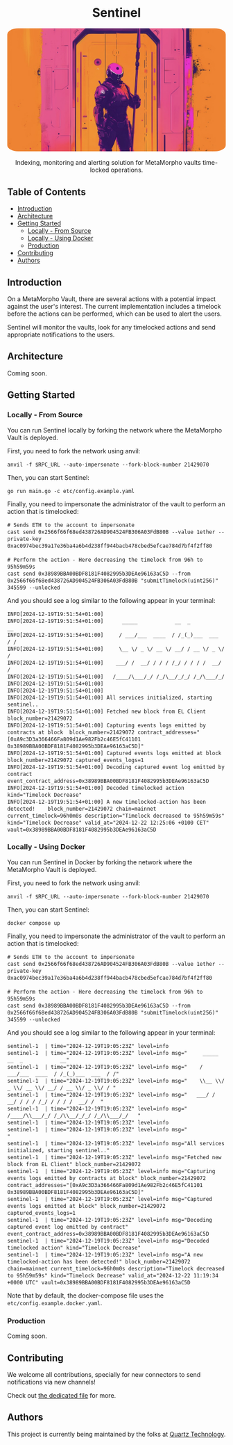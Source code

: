 # <h1 align="center"> Sentinel </h1>

<p align="center">
    <img src=".github/assets/README_COVER.JPEG" style="border-radius:5%" width="800" alt="">
</p>

<p align="center">
    Indexing, monitoring and alerting solution for MetaMorpho vaults time-locked operations.
</p>

## Table of Contents

- [Introduction](#introduction)
- [Architecture](#architecture)
- [Getting Started](#getting-started)
  - [Locally - From Source](#locally-from-source)
  - [Locally - Using Docker](#locally-using-docker)
  - [Production](#production)
- [Contributing](#contributing)
- [Authors](#authors)

## Introduction

On a MetaMorpho Vault, there are several actions with a potential impact against the user's interest.
The current implementation includes a timelock before the actions can be performed, which can be used to alert the users.

Sentinel will monitor the vaults, look for any timelocked actions and send appropriate notifications to the users.

## Architecture

Coming soon.

## Getting Started

### Locally - From Source

You can run Sentinel locally by forking the network where the MetaMorpho Vault is deployed.

First, you need to fork the network using anvil:
```shell
anvil -f $RPC_URL --auto-impersonate --fork-block-number 21429070
```

Then, you can start Sentinel:
```shell
go run main.go -c etc/config.example.yaml
```

Finally, you need to impersonate the administrator of the vault to perform an action that is timelocked:
```shell
# Sends ETH to the account to impersonate
cast send 0x2566f66f68ed438726AD904524FB306A03FdB80B --value 1ether --private-key 0xac0974bec39a17e36ba4a6b4d238ff944bacb478cbed5efcae784d7bf4f2ff80

# Perform the action - Here decreasing the timelock from 96h to 95h59m59s
cast send 0x38989BBA00BDF8181F4082995b3DEAe96163aC5D --from 0x2566f66f68ed438726AD904524FB306A03FdB80B "submitTimelock(uint256)" 345599 --unlocked
```

And you should see a log similar to the following appear in your terminal:
```shell
INFO[2024-12-19T19:51:54+01:00]
INFO[2024-12-19T19:51:54+01:00]      _____            __  _            __
INFO[2024-12-19T19:51:54+01:00]     / ___/___  ____  / /_(_)___  ___  / /
INFO[2024-12-19T19:51:54+01:00]     \__ \/ _ \/ __ \/ __/ / __ \/ _ \/ /
INFO[2024-12-19T19:51:54+01:00]    ___/ /  __/ / / / /_/ / / / /  __/ /
INFO[2024-12-19T19:51:54+01:00]   /____/\___/_/ /_/\__/_/_/ /_/\___/_/
INFO[2024-12-19T19:51:54+01:00]
INFO[2024-12-19T19:51:54+01:00]
INFO[2024-12-19T19:51:54+01:00] All services initialized, starting sentinel..
INFO[2024-12-19T19:51:54+01:00] Fetched new block from EL Client              block_number=21429072
INFO[2024-12-19T19:51:54+01:00] Capturing events logs emitted by contracts at block  block_number=21429072 contract_addresses="[0xA9c3D3a366466Fa809d1Ae982Fb2c46E5fC41101 0x38989BBA00BDF8181F4082995b3DEAe96163aC5D]"
INFO[2024-12-19T19:51:54+01:00] Captured events logs emitted at block         block_number=21429072 captured_events_logs=1
INFO[2024-12-19T19:51:54+01:00] Decoding captured event log emitted by contract  event_contract_address=0x38989BBA00BDF8181F4082995b3DEAe96163aC5D
INFO[2024-12-19T19:51:54+01:00] Decoded timelocked action                     kind="Timelock Decrease"
INFO[2024-12-19T19:51:54+01:00] A new timelocked-action has been detected!    block_number=21429072 chain=mainnet current_timelock=96h0m0s description="Timelock decreased to 95h59m59s" kind="Timelock Decrease" valid_at="2024-12-22 12:25:06 +0100 CET" vault=0x38989BBA00BDF8181F4082995b3DEAe96163aC5D
```

### Locally - Using Docker

You can run Sentinel in Docker by forking the network where the MetaMorpho Vault is deployed.

First, you need to fork the network using anvil:
```shell
anvil -f $RPC_URL --auto-impersonate --fork-block-number 21429070
```

Then, you can start Sentinel:
```shell
docker compose up
```

Finally, you need to impersonate the administrator of the vault to perform an action that is timelocked:
```shell
# Sends ETH to the account to impersonate
cast send 0x2566f66f68ed438726AD904524FB306A03FdB80B --value 1ether --private-key 0xac0974bec39a17e36ba4a6b4d238ff944bacb478cbed5efcae784d7bf4f2ff80

# Perform the action - Here decreasing the timelock from 96h to 95h59m59s
cast send 0x38989BBA00BDF8181F4082995b3DEAe96163aC5D --from 0x2566f66f68ed438726AD904524FB306A03FdB80B "submitTimelock(uint256)" 345599 --unlocked
```

And you should see a log similar to the following appear in your terminal:
```shell
sentinel-1  | time="2024-12-19T19:05:23Z" level=info
sentinel-1  | time="2024-12-19T19:05:23Z" level=info msg="     _____            __  _            __"
sentinel-1  | time="2024-12-19T19:05:23Z" level=info msg="    / ___/___  ____  / /_(_)___  ___  / /"
sentinel-1  | time="2024-12-19T19:05:23Z" level=info msg="    \\__ \\/ _ \\/ __ \\/ __/ / __ \\/ _ \\/ / "
sentinel-1  | time="2024-12-19T19:05:23Z" level=info msg="   ___/ /  __/ / / / /_/ / / / /  __/ /  "
sentinel-1  | time="2024-12-19T19:05:23Z" level=info msg="  /____/\\___/_/ /_/\\__/_/_/ /_/\\___/_/   "
sentinel-1  | time="2024-12-19T19:05:23Z" level=info
sentinel-1  | time="2024-12-19T19:05:23Z" level=info msg="                                         "
sentinel-1  | time="2024-12-19T19:05:23Z" level=info msg="All services initialized, starting sentinel.."
sentinel-1  | time="2024-12-19T19:05:23Z" level=info msg="Fetched new block from EL Client" block_number=21429072
sentinel-1  | time="2024-12-19T19:05:23Z" level=info msg="Capturing events logs emitted by contracts at block" block_number=21429072 contract_addresses="[0xA9c3D3a366466Fa809d1Ae982Fb2c46E5fC41101 0x38989BBA00BDF8181F4082995b3DEAe96163aC5D]"
sentinel-1  | time="2024-12-19T19:05:23Z" level=info msg="Captured events logs emitted at block" block_number=21429072 captured_events_logs=1
sentinel-1  | time="2024-12-19T19:05:23Z" level=info msg="Decoding captured event log emitted by contract" event_contract_address=0x38989BBA00BDF8181F4082995b3DEAe96163aC5D
sentinel-1  | time="2024-12-19T19:05:23Z" level=info msg="Decoded timelocked action" kind="Timelock Decrease"
sentinel-1  | time="2024-12-19T19:05:23Z" level=info msg="A new timelocked-action has been detected!" block_number=21429072 chain=mainnet current_timelock=96h0m0s description="Timelock decreased to 95h59m59s" kind="Timelock Decrease" valid_at="2024-12-22 11:19:34 +0000 UTC" vault=0x38989BBA00BDF8181F4082995b3DEAe96163aC5D
```

Note that by default, the docker-compose file uses the `etc/config.example.docker.yaml`.

### Production

Coming soon.

## Contributing

We welcome all contributions, specially for new connectors to send notifications via new channels!

Check out [the dedicated file](./CONTRIBUTING.md) for more.

## Authors

This project is currently being maintained by the folks at [Quartz Technology](https://github.com/quartz-technology).

